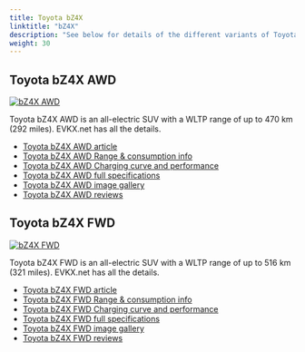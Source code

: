 ```yaml
---
title: Toyota bZ4X
linktitle: "bZ4X"
description: "See below for details of the different variants of Toyota bZ4X"
weight: 30
---
```

## Toyota bZ4X AWD

<a href="/models/toyota/bz4x/bz4x_awd/"><img src="https://media.evkx.net/multimedia/models/toyota/bz4x/bz4x_awd/main_1_st.jpg" class="img-fluid" alt="bZ4X AWD" ></a>

Toyota bZ4X AWD is an all-electric SUV with a WLTP range of up to 470 km (292 miles). EVKX.net has all the details. 

- [Toyota bZ4X AWD article](/models/toyota/bz4x/bz4x_awd/)
- [Toyota bZ4X AWD Range & consumption info](/models/toyota/bz4x/bz4x_awd/rangeandconsumption)
- [Toyota bZ4X AWD Charging curve and performance](/models/toyota/bz4x/bz4x_awd/chargingcurve)
- [Toyota bZ4X AWD full specifications](/models/toyota/bz4x/bz4x_awd/specifications)
- [Toyota bZ4X AWD image gallery](/models/toyota/bz4x/bz4x_awd/gallery)
- [Toyota bZ4X AWD reviews](/models/toyota/bz4x/bz4x_awd/reviews)

## Toyota bZ4X FWD

<a href="/models/toyota/bz4x/bz4x_fwd/"><img src="https://media.evkx.net/multimedia/models/toyota/bz4x/bz4x_fwd/main_1_st.jpg" class="img-fluid" alt="bZ4X FWD" ></a>

Toyota bZ4X FWD is an all-electric SUV with a WLTP range of up to 516 km (321 miles). EVKX.net has all the details. 

- [Toyota bZ4X FWD article](/models/toyota/bz4x/bz4x_fwd/)
- [Toyota bZ4X FWD Range & consumption info](/models/toyota/bz4x/bz4x_fwd/rangeandconsumption)
- [Toyota bZ4X FWD Charging curve and performance](/models/toyota/bz4x/bz4x_fwd/chargingcurve)
- [Toyota bZ4X FWD full specifications](/models/toyota/bz4x/bz4x_fwd/specifications)
- [Toyota bZ4X FWD image gallery](/models/toyota/bz4x/bz4x_fwd/gallery)
- [Toyota bZ4X FWD reviews](/models/toyota/bz4x/bz4x_fwd/reviews)

